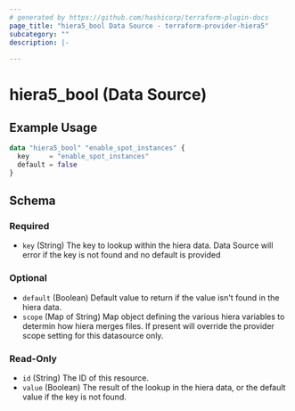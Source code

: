 ```yaml
---
# generated by https://github.com/hashicorp/terraform-plugin-docs
page_title: "hiera5_bool Data Source - terraform-provider-hiera5"
subcategory: ""
description: |-
  
---
```


# hiera5_bool (Data Source)



## Example Usage

```terraform
data "hiera5_bool" "enable_spot_instances" {
  key     = "enable_spot_instances"
  default = false
}
```

<!-- schema generated by tfplugindocs -->
## Schema

### Required

- `key` (String) The key to lookup within the hiera data. Data Source will error if the key is not found and no default is provided

### Optional

- `default` (Boolean) Default value to return if the value isn't found in the hiera data.
- `scope` (Map of String) Map object defining the various hiera variables to determin how hiera merges files. If present will override the provider scope setting for this datasource only.

### Read-Only

- `id` (String) The ID of this resource.
- `value` (Boolean) The result of the lookup in the hiera data, or the default value if the key is not found.


